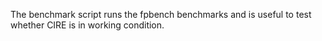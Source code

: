 The benchmark script runs the fpbench benchmarks and is useful to test whether CIRE is in working condition.